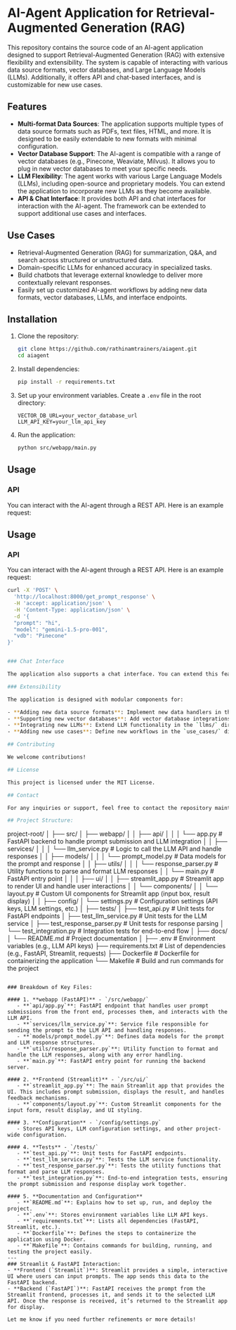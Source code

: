 # AI-Agent Application for Retrieval-Augmented Generation (RAG)

This repository contains the source code of an AI-agent application designed to support Retrieval-Augmented Generation (RAG) with extensive flexibility and extensibility. The system is capable of interacting with various data source formats, vector databases, and Large Language Models (LLMs). Additionally, it offers API and chat-based interfaces, and is customizable for new use cases.

## Features

- **Multi-format Data Sources**: The application supports multiple types of data source formats such as PDFs, text files, HTML, and more. It is designed to be easily extendable to new formats with minimal configuration.
- **Vector Database Support**: The AI-agent is compatible with a range of vector databases (e.g., Pinecone, Weaviate, Milvus). It allows you to plug in new vector databases to meet your specific needs.
- **LLM Flexibility**: The agent works with various Large Language Models (LLMs), including open-source and proprietary models. You can extend the application to incorporate new LLMs as they become available.
- **API & Chat Interface**: It provides both API and chat interfaces for interaction with the AI-agent. The framework can be extended to support additional use cases and interfaces.

## Use Cases

- Retrieval-Augmented Generation (RAG) for summarization, Q&A, and search across structured or unstructured data.
- Domain-specific LLMs for enhanced accuracy in specialized tasks.
- Build chatbots that leverage external knowledge to deliver more contextually relevant responses.
- Easily set up customized AI-agent workflows by adding new data formats, vector databases, LLMs, and interface endpoints.

## Installation

1. Clone the repository:

   ```bash
   git clone https://github.com/rathinamtrainers/aiagent.git
   cd aiagent
   ```
2. Install dependencies:

   ```bash
   pip install -r requirements.txt
   ```
3. Set up your environment variables. Create a `.env` file in the root directory:

   ```
   VECTOR_DB_URL=your_vector_database_url
   LLM_API_KEY=your_llm_api_key
   ```
4. Run the application:

   ```bash
   python src/webapp/main.py
   ```

## Usage

### API

You can interact with the AI-agent through a REST API. Here is an example request:

## Usage

### API

You can interact with the AI-agent through a REST API. Here is an example request:

```bash
curl -X 'POST' \
  'http://localhost:8000/get_prompt_response' \
  -H 'accept: application/json' \
  -H 'Content-Type: application/json' \
  -d '{
  "prompt": "hi",
  "model": "gemini-1.5-pro-001",
  "vdb": "Pinecone"
}'


### Chat Interface

The application also supports a chat interface. You can extend this feature to integrate with various messaging platforms like Slack, Telegram, or custom chatbots.

### Extensibility

The application is designed with modular components for:

- **Adding new data source formats**: Implement new data handlers in the `data_handlers/` directory.
- **Supporting new vector databases**: Add vector database integrations in the `vector_db/` directory.
- **Integrating new LLMs**: Extend LLM functionality in the `llms/` directory.
- **Adding new use cases**: Define new workflows in the `use_cases/` directory, and expose them through APIs or chat interfaces.

## Contributing

We welcome contributions!

## License

This project is licensed under the MIT License.

## Contact

For any inquiries or support, feel free to contact the repository maintainers at [rajan@rathinamtrainers.com].

## Project Structure:
```
project-root/
│
├── src/
│   ├── webapp/
│   │   ├── api/
│   │   │   └── app.py               # FastAPI backend to handle prompt submission and LLM integration
│   │   ├── services/
│   │   │   └── llm_service.py       # Logic to call the LLM API and handle responses
│   │   ├── models/
│   │   │   └── prompt_model.py      # Data models for the prompt and response
│   │   ├── utils/
│   │   │   └── response_parser.py   # Utility functions to parse and format LLM responses
│   │   └── main.py                  # FastAPI entry point
│   │
│   ├── ui/
│   │   ├── streamlit_app.py         # Streamlit app to render UI and handle user interactions
│   │   └── components/
│   │       └── layout.py            # Custom UI components for Streamlit app (input box, result display)
│   │
├── config/
│   └── settings.py                  # Configuration settings (API keys, LLM settings, etc.)
│
├── tests/
│   ├── test_api.py                  # Unit tests for FastAPI endpoints
│   ├── test_llm_service.py          # Unit tests for the LLM service
│   ├── test_response_parser.py      # Unit tests for response parsing
│   └── test_integration.py          # Integration tests for end-to-end flow
│
├── docs/
│   └── README.md                    # Project documentation
│
├── .env                             # Environment variables (e.g., LLM API keys)
├── requirements.txt                 # List of dependencies (e.g., FastAPI, Streamlit, requests)
├── Dockerfile                       # Dockerfile for containerizing the application
└── Makefile                         # Build and run commands for the project
```

### Breakdown of Key Files:

#### 1. **webapp (FastAPI)** - `/src/webapp/`
   - **`api/app.py`**: FastAPI endpoint that handles user prompt submissions from the front end, processes them, and interacts with the LLM API.
   - **`services/llm_service.py`**: Service file responsible for sending the prompt to the LLM API and handling responses.
   - **`models/prompt_model.py`**: Defines data models for the prompt and LLM response structures.
   - **`utils/response_parser.py`**: Utility function to format and handle the LLM responses, along with any error handling.
   - **`main.py`**: FastAPI entry point for running the backend server.

#### 2. **Frontend (Streamlit)** - `/src/ui/`
   - **`streamlit_app.py`**: The main Streamlit app that provides the UI. This includes prompt submission, displays the result, and handles feedback mechanisms.
   - **`components/layout.py`**: Custom Streamlit components for the input form, result display, and UI styling.

#### 3. **Configuration** - `/config/settings.py`
   - Stores API keys, LLM configuration settings, and other project-wide configuration.

#### 4. **Tests** - `/tests/`
   - **`test_api.py`**: Unit tests for FastAPI endpoints.
   - **`test_llm_service.py`**: Tests the LLM service functionality.
   - **`test_response_parser.py`**: Tests the utility functions that format and parse LLM responses.
   - **`test_integration.py`**: End-to-end integration tests, ensuring the prompt submission and response display work together.

#### 5. **Documentation and Configuration**
   - **`README.md`**: Explains how to set up, run, and deploy the project.
   - **`.env`**: Stores environment variables like LLM API keys.
   - **`requirements.txt`**: Lists all dependencies (FastAPI, Streamlit, etc.).
   - **`Dockerfile`**: Defines the steps to containerize the application using Docker.
   - **`Makefile`**: Contains commands for building, running, and testing the project easily.
---
### Streamlit & FastAPI Interaction:
- **Frontend (`Streamlit`)**: Streamlit provides a simple, interactive UI where users can input prompts. The app sends this data to the FastAPI backend.
- **Backend (`FastAPI`)**: FastAPI receives the prompt from the Streamlit frontend, processes it, and sends it to the selected LLM API. Once the response is received, it’s returned to the Streamlit app for display.

Let me know if you need further refinements or more details!